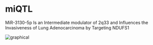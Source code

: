 # miQTL
MiR-3130-5p Is an Intermediate modulator of 2q33 and Influences the Invasiveness of Lung Adenocarcinoma by Targeting NDUFS1


![graphical](https://user-images.githubusercontent.com/11934986/114294851-e2df6400-9ad3-11eb-816f-9a375cf784dd.png)
